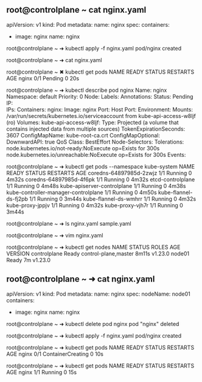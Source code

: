 root@controlplane ~ cat nginx.yaml 
---
apiVersion: v1
kind: Pod
metadata:
  name: nginx
spec:
  containers:
  -  image: nginx
     name: nginx


root@controlplane ~ ➜  kubectl apply -f nginx.yaml 
pod/nginx created

root@controlplane ~ ➜  cat nginx.yaml 

root@controlplane ~ ✖ kubectl get pods
NAME    READY   STATUS    RESTARTS   AGE
nginx   0/1     Pending   0          20s

root@controlplane ~ ➜  kubectl describe pod nginx 
Name:         nginx
Namespace:    default
Priority:     0
Node:         <none>
Labels:       <none>
Annotations:  <none>
Status:       Pending
IP:           
IPs:          <none>
Containers:
  nginx:
    Image:        nginx
    Port:         <none>
    Host Port:    <none>
    Environment:  <none>
    Mounts:
      /var/run/secrets/kubernetes.io/serviceaccount from kube-api-access-w8ljf (ro)
Volumes:
  kube-api-access-w8ljf:
    Type:                    Projected (a volume that contains injected data from multiple sources)
    TokenExpirationSeconds:  3607
    ConfigMapName:           kube-root-ca.crt
    ConfigMapOptional:       <nil>
    DownwardAPI:             true
QoS Class:                   BestEffort
Node-Selectors:              <none>
Tolerations:                 node.kubernetes.io/not-ready:NoExecute op=Exists for 300s
                             node.kubernetes.io/unreachable:NoExecute op=Exists for 300s
Events:                      <none>

root@controlplane ~ ➜  kubectl get pods --namespace kube-system
NAME                                   READY   STATUS    RESTARTS   AGE
coredns-64897985d-2zwjz                1/1     Running   0          4m32s
coredns-64897985d-4f6pk                1/1     Running   0          4m32s
etcd-controlplane                      1/1     Running   0          4m48s
kube-apiserver-controlplane            1/1     Running   0          4m38s
kube-controller-manager-controlplane   1/1     Running   0          4m50s
kube-flannel-ds-fj2pb                  1/1     Running   0          3m44s
kube-flannel-ds-wmhrr                  1/1     Running   0          4m32s
kube-proxy-jppjv                       1/1     Running   0          4m32s
kube-proxy-vjh7r                       1/1     Running   0          3m44s
  
  
root@controlplane ~ ➜  ls
nginx.yaml  sample.yaml

root@controlplane ~ ➜  vim nginx.yaml 

root@controlplane ~ ➜  kubectl get nodes
NAME           STATUS   ROLES                  AGE     VERSION
controlplane   Ready    control-plane,master   8m11s   v1.23.0
node01         Ready    <none>                 7m      v1.23.0

root@controlplane ~ ➜  cat nginx.yaml
---
apiVersion: v1
kind: Pod
metadata:
  name: nginx
spec:
  nodeName: node01
  containers:
  -  image: nginx
     name: nginx


root@controlplane ~ ➜  kubectl delete pod nginx 
pod "nginx" deleted

root@controlplane ~ ➜  kubectl apply -f nginx.yaml 
pod/nginx created

root@controlplane ~ ➜  kubectl get pods
NAME    READY   STATUS              RESTARTS   AGE
nginx   0/1     ContainerCreating   0          10s


root@controlplane ~ ➜  kubectl get pods
NAME    READY   STATUS    RESTARTS   AGE
nginx   1/1     Running   0          15s
  
